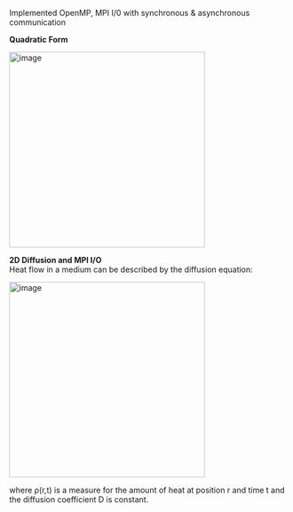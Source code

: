 Implemented OpenMP, MPI I/0 with synchronous & asynchronous communication

**Quadratic Form**

<img width="352" alt="image" src="https://github.com/gMerm/Quadratic-Form-2D-Diffusion/assets/84518146/7db4452a-5736-46a2-a0de-1e63c9793a49">



**2D Diffusion and MPI I/O** <br>
Heat flow in a medium can be described by the diffusion equation: 

<img width="352" alt="image" src="https://github.com/gMerm/Quadratic-Form-2D-Diffusion/assets/84518146/aaaad722-7452-42ba-851c-c14eb9a35a67">

where ρ(r,t) is a measure for the amount of heat at position r and time t and the diffusion coefficient D is constant.


